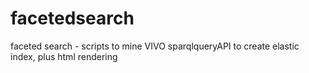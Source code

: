 # facetedsearch
faceted search -  scripts to mine VIVO sparqlqueryAPI to create elastic index, plus html rendering
